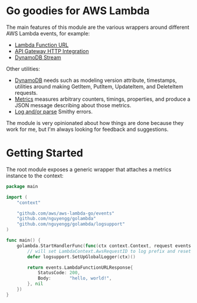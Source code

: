 # Go goodies for AWS Lambda
The main features of this module are the various wrappers around different AWS Lambda events, for example:
* [Lambda Function URL](https://pkg.go.dev/github.com/nguyengg/golambda/lambdafunctionurl)
* [API Gateway HTTP Integration](https://pkg.go.dev/github.com/nguyengg/golambda/apigatewayhttpapi)
* [DynamoDB Stream](https://pkg.go.dev/github.com/nguyengg/golambda/dynamodbevent)

Other utilities:
* [DynamoDB](https://pkg.go.dev/github.com/nguyengg/golambda/ddb) needs such as modeling version attribute, timestamps, utilities around making GetItem,
PutItem, UpdateItem, and DeleteItem requests.
* [Metrics](https://pkg.go.dev/github.com/nguyengg/golambda/metrics) measures arbitrary counters, timings, properties, and produce a JSON message describing
about those metrics.
* [Log and/or parse](https://pkg.go.dev/github.com/nguyengg/golambda/logerror) Smithy errors.

The module is very opinionated about how things are done because they work for me, but I'm always looking for feedback
and suggestions.

# Getting Started
The root module exposes a generic wrapper that attaches a metrics instance to the context:

```go
package main

import (
	"context"

	"github.com/aws/aws-lambda-go/events"
	"github.com/nguyengg/golambda"
	"github.com/nguyengg/golambda/logsupport"
)

func main() {
	golambda.StartHandlerFunc(func(ctx context.Context, request events.LambdaFunctionURLRequest) (events.LambdaFunctionURLResponse, error) {
		// will set LambdaContext.AwsRequestID to log prefix and reset upon completion.
		defer logsupport.SetUpGlobalLogger(ctx)()

		return events.LambdaFunctionURLResponse{
			StatusCode: 200,
			Body:       "hello, world!",
		}, nil
	})
}
```
